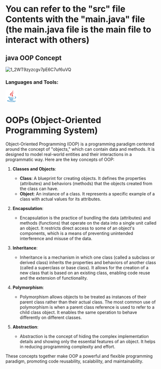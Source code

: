 # You can refer to the "src" file Contents with the "main.java" file (the main.java file is the main file to interact with others)


## java OOP Concept

![1_2WT9zyzcgv7pE6C7uf6uVQ](https://user-images.githubusercontent.com/109952575/208123708-30df7283-b1d1-4b04-aaf5-9e19cc92f534.gif)


<p align="left">
</p>

<h3 align="left">Languages and Tools:</h3>
<p align="left"> <a href="https://www.java.com" target="_blank" rel="noreferrer"> <img src="https://raw.githubusercontent.com/devicons/devicon/master/icons/java/java-original.svg" alt="java" width="40" height="40"/> </a> </p>

<h1>OOPs (Object-Oriented Programming System)</h1>

Object-Oriented Programming (OOP) is a programming paradigm centered around the concept of "objects," which can contain data and methods. It is designed to model real-world entities and their interactions in a programmatic way. Here are the key concepts of OOP:

1. **Classes and Objects**:
   - **Class**: A blueprint for creating objects. It defines the properties (attributes) and behaviors (methods) that the objects created from the class can have.
   - **Object**: An instance of a class. It represents a specific example of a class with actual values for its attributes.

2. **Encapsulation**:
   - Encapsulation is the practice of bundling the data (attributes) and methods (functions) that operate on the data into a single unit called an object. It restricts direct access to some of an object's components, which is a means of preventing unintended interference and misuse of the data.

3. **Inheritance**:
   - Inheritance is a mechanism in which one class (called a subclass or derived class) inherits the properties and behaviors of another class (called a superclass or base class). It allows for the creation of a new class that is based on an existing class, enabling code reuse and the extension of functionality.

4. **Polymorphism**:
   - Polymorphism allows objects to be treated as instances of their parent class rather than their actual class. The most common use of polymorphism is when a parent class reference is used to refer to a child class object. It enables the same operation to behave differently on different classes.

5. **Abstraction**:
   - Abstraction is the concept of hiding the complex implementation details and showing only the essential features of an object. It helps in reducing programming complexity and effort.

These concepts together make OOP a powerful and flexible programming paradigm, promoting code reusability, scalability, and maintainability.
